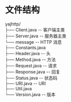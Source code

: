 # 文件结构

yajhttp/  
├── Client.java -- 客户端主类  
├── Server.java -- 服务器主类  
└── message -- HTTP 消息  
    ├── Constants.java  
    ├── Header.java -- 头  
    ├── Method.java -- 方法  
    ├── Request.java -- 请求  
    ├── Response.java -- 回复  
    ├── Status.java -- 状态码  
    ├── URI.java -- URI  
    ├── Util.java  
    └── Version.java -- 版本  
  
